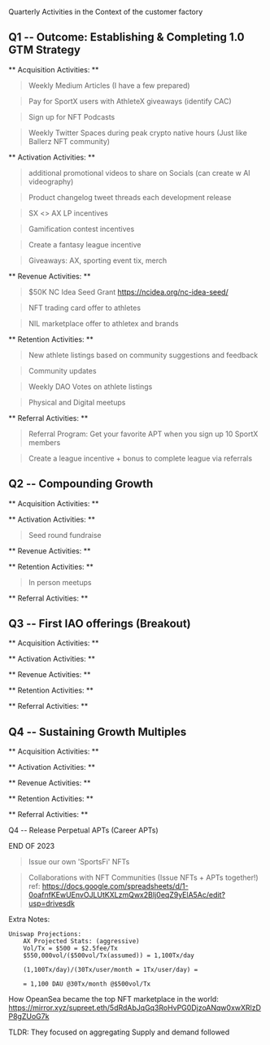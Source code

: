 Quarterly Activities in the Context of the customer factory

Q1 -- Outcome: Establishing & Completing 1.0 GTM Strategy
-----------------------------------------------------------------

** Acquisition Activities: **
> Weekly Medium Articles (I have a few prepared)

> Pay for SportX users with AthleteX giveaways (identify CAC)

> Sign up for NFT Podcasts

> Weekly Twitter Spaces during peak crypto native hours (Just like Ballerz NFT community)

** Activation Activities: **
> additional promotional videos to share on Socials (can create w AI videography)

> Product changelog tweet threads each development release

> SX <> AX LP incentives

> Gamification contest incentives

> Create a fantasy league incentive

> Giveaways: AX, sporting event tix, merch


** Revenue Activities: **
> $50K NC Idea Seed Grant https://ncidea.org/nc-idea-seed/

> NFT trading card offer to athletes

> NIL marketplace offer to athletex and brands


** Retention Activities: **
> New athlete listings based on community suggestions and feedback

> Community updates

> Weekly DAO Votes on athlete listings

> Physical and Digital meetups 




** Referral Activities: **
> Referral Program: Get your favorite APT when you sign up 10 SportX members

> Create a league incentive + bonus to complete league via referrals



Q2 -- Compounding Growth
-----------------------------------------------------------------

** Acquisition Activities: **

** Activation Activities: **
> Seed round fundraise


** Revenue Activities: **

** Retention Activities: **
> In person meetups 

** Referral Activities: **

Q3 -- First IAO offerings (Breakout)
-----------------------------------------------------------------

** Acquisition Activities: **

** Activation Activities: **

** Revenue Activities: **

** Retention Activities: **

** Referral Activities: **


Q4 -- Sustaining Growth Multiples
-----------------------------------------------------------------

** Acquisition Activities: **

** Activation Activities: **

** Revenue Activities: **

** Retention Activities: **

** Referral Activities: **

Q4 -- Release Perpetual APTs (Career APTs)




END OF 2023


 > Issue our own 'SportsFi' NFTs

 > Collaborations with NFT Communities (Issue NFTs + APTs together!) ref: https://docs.google.com/spreadsheets/d/1-0oafnfKEwUEnvOJLUtKXLzmQwx2BIj0eqZ9yElA5Ac/edit?usp=drivesdk



Extra Notes:

    Uniswap Projections:
        AX Projected Stats: (aggressive)
        Vol/Tx = $500 = $2.5fee/Tx
        $550,000vol/($500vol/Tx(assumed)) = 1,100Tx/day

        (1,100Tx/day)/(30Tx/user/month = 1Tx/user/day) =

        = 1,100 DAU @30Tx/month @$500vol/Tx


How OpeanSea became the top NFT marketplace in the world:
 https://mirror.xyz/supreet.eth/5dRdAbJqGq3RoHvPG0DjzoANqw0xwXRlzDP8gZUoG7k

TLDR: They focused on aggregating Supply and demand followed
